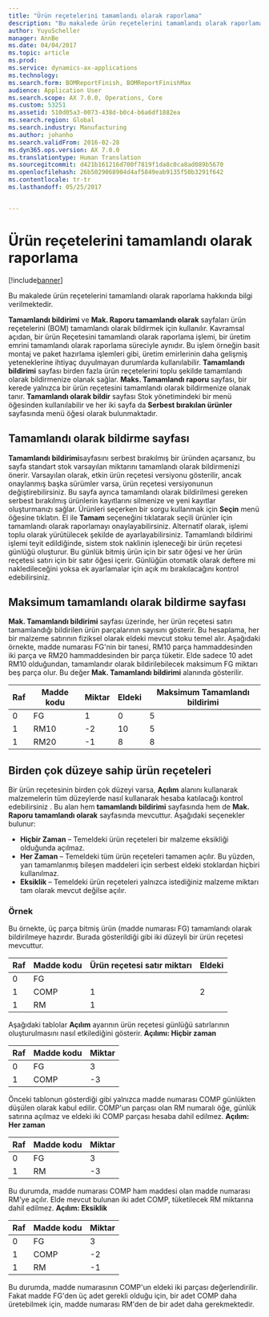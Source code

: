 ```yaml
---
title: "Ürün reçetelerini tamamlandı olarak raporlama"
description: "Bu makalede ürün reçetelerini tamamlandı olarak raporlama hakkında bilgi verilmektedir."
author: YuyuScheller
manager: AnnBe
ms.date: 04/04/2017
ms.topic: article
ms.prod: 
ms.service: dynamics-ax-applications
ms.technology: 
ms.search.form: BOMReportFinish, BOMReportFinishMax
audience: Application User
ms.search.scope: AX 7.0.0, Operations, Core
ms.custom: 53251
ms.assetid: 510d05a3-0073-438d-b0c4-b6a6df1882ea
ms.search.region: Global
ms.search.industry: Manufacturing
ms.author: johanho
ms.search.validFrom: 2016-02-28
ms.dyn365.ops.version: AX 7.0.0
ms.translationtype: Human Translation
ms.sourcegitcommit: d421b161216d700f7819f1da8c0ca8ad089b5670
ms.openlocfilehash: 26b5029068904d4af5849eab9135f50b3291f642
ms.contentlocale: tr-tr
ms.lasthandoff: 05/25/2017


---
```


# <a name="report-boms-as-finished"></a>Ürün reçetelerini tamamlandı olarak raporlama

[!include[banner](../includes/banner.md)]


Bu makalede ürün reçetelerini tamamlandı olarak raporlama hakkında bilgi verilmektedir.

**Tamamlandı bildirimi** ve **Mak. Raporu tamamlandı olarak** sayfaları ürün reçetelerini (BOM) tamamlandı olarak bildirmek için kullanılır. Kavramsal açıdan, bir ürün Reçetesini tamamlandı olarak raporlama işlemi, bir üretim emrini tamamlandı olarak raporlama süreciyle aynıdır. Bu işlem örneğin basit montaj ve paket hazırlama işlemleri gibi, üretim emirlerinin daha gelişmiş yeteneklerine ihtiyaç duyulmayan durumlarda kullanılabilir. **Tamamlandı bildirimi** sayfası birden fazla ürün reçetelerini toplu şekilde tamamlandı olarak bildirmenize olanak sağlar. **Maks. Tamamlandı raporu** sayfası, bir kerede yalnızca bir ürün reçetesini tamamlandı olarak bildirmenize olanak tanır. **Tamamlandı olarak bildir** sayfası Stok yönetimindeki bir menü öğesinden kullanılabilir ve her iki sayfa da **Serbest bırakılan ürünler** sayfasında menü öğesi olarak bulunmaktadır.

## <a name="report-as-finished-page"></a>Tamamlandı olarak bildirme sayfası
**Tamamlandı bildirimi**sayfasını serbest bırakılmış bir üründen açarsanız, bu sayfa standart stok varsayılan miktarını tamamlandı olarak bildirmenizi önerir. Varsayılan olarak, etkin ürün reçetesi versiyonu gösterilir, ancak onaylanmış başka sürümler varsa, ürün reçetesi versiyonunun değiştirebilirsiniz. Bu sayfa ayrıca tamamlandı olarak bildirilmesi gereken serbest bırakılmış ürünlerin kayıtlarını silmenize ve yeni kayıtlar oluşturmanızı sağlar. Ürünleri seçerken bir sorgu kullanmak için **Seçin** menü öğesine tıklatın. El ile **Tamam** seçeneğini tıklatarak seçili ürünler için tamamlandı olarak raporlamayı onaylayabilirsiniz. Alternatif olarak, işlemi toplu olarak yürütülecek şekilde de ayarlayabilirsiniz. Tamamlandı bildirimi işlemi teyit edildiğinde, sistem stok naklinin işleneceği bir ürün reçetesi günlüğü oluşturur. Bu günlük bitmiş ürün için bir satır öğesi ve her ürün reçetesi satırı için bir satır öğesi içerir. Günlüğün otomatik olarak deftere mi nakledileceğini yoksa ek ayarlamalar için açık mı bırakılacağını kontrol edebilirsiniz.

## <a name="max-report-as-finished-page"></a>Maksimum tamamlandı olarak bildirme sayfası
**Mak. Tamamlandı bildirimi** sayfası üzerinde, her ürün reçetesi satırı tamamlandığı bildirilen ürün parçalarının sayısını gösterir. Bu hesaplama, her bir malzeme satırının fiziksel olarak eldeki mevcut stoku temel alır. Aşağıdaki örnekte, madde numarası FG'nin bir tanesi, RM10 parça hammaddesinden iki parça ve RM20 hammaddesinden bir parça tüketir. Elde sadece 10 adet RM10 olduğundan, tamamlandır olarak bildirilebilecek maksimum FG miktarı beş parça olur. Bu değer **Mak. Tamamlandı bildirimi** alanında gösterilir.

| Raf | Madde kodu | Miktar | Eldeki | Maksimum Tamamlandı bildirimi |
|-------|-------------|----------|---------|-------------------------|
| 0     | FG          |  1       | 0       | 5                       |
| 1     | RM10        | -2       | 10      | 5                       |
| 1     | RM20        | -1       |  8      | 8                       |

## <a name="boms-that-have-multiple-levels"></a>Birden çok düzeye sahip ürün reçeteleri
Bir ürün reçetesinin birden çok düzeyi varsa, **Açılım** alanını kullanarak malzemelerin tüm düzeylerde nasıl kullanarak hesaba katılacağı kontrol edebilirsiniz . Bu alan hem **tamamlandı bildirimi** sayfasında hem de **Mak. Raporu tamamlandı olarak** sayfasında mevcuttur. Aşağıdaki seçenekler bulunur:

-   **Hiçbir Zaman** – Temeldeki ürün reçeteleri bir malzeme eksikliği olduğunda açılmaz.
-   **Her Zaman** – Temeldeki tüm ürün reçeteleri tamamen açılır. Bu yüzden, yarı tamamlanmış bileşen maddeleri için serbest eldeki stoklardan hiçbiri kullanılmaz.
-   **Eksiklik** – Temeldeki ürün reçeteleri yalnızca istediğiniz malzeme miktarı tam olarak mevcut değilse açılır.

### <a name="example"></a>Örnek

Bu örnekte, üç parça bitmiş ürün (madde numarası FG) tamamlandı olarak bildirilmeye hazırdır. Burada gösterildiği gibi iki düzeyli bir ürün reçetesi mevcuttur.

| Raf | Madde kodu | Ürün reçetesi satır miktarı | Eldeki |
|-------|-------------|-------------------|---------|
| 0     | FG          |                   |         |
| 1     | COMP        | 1                 | 2       |
| 1     | RM          | 1                 |         |

Aşağıdaki tablolar **Açılım** ayarının ürün reçetesi günlüğü satırlarının oluşturulmasını nasıl etkilediğini gösterir. **Açılımı: Hiçbir zaman**

| Raf | Madde kodu | Miktar |
|-------|-------------|----------|
| 0     | FG          | 3        |
| 1     | COMP        | -3       |

Önceki tablonun gösterdiği gibi yalnızca madde numarası COMP günlükten düşülen olarak kabul edilir. COMP'un parçası olan RM numaralı öğe, günlük satırına açılmaz ve eldeki iki COMP parçası hesaba dahil edilmez. **Açılım: Her zaman**

| Raf | Madde kodu | Miktar |
|-------|-------------|----------|
| 0     | FG          | 3        |
| 1     | RM          | -3       |

Bu durumda, madde numarası COMP ham maddesi olan madde numarası RM'ye açılır. Elde mevcut bulunan iki adet COMP, tüketilecek RM miktarına dahil edilmez. **Açılım: Eksiklik**

| Raf | Madde kodu | Miktar |
|-------|-------------|----------|
| 0     | FG          | 3        |
| 1     | COMP        | -2       |
| 1     | RM          | -1       |

Bu durumda, madde numarasının COMP'un eldeki iki parçası değerlendirilir. Fakat madde FG'den üç adet gerekli olduğu için, bir adet COMP daha üretebilmek için, madde numarası RM'den de bir adet daha gerekmektedir.




